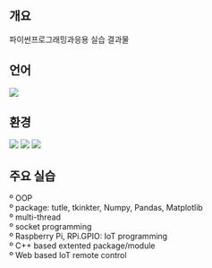 ## 개요
파이썬프로그래밍과응용 실습 결과물

## 언어
<img src="https://img.shields.io/badge/Python-3776AB?style=flat&logo=Python&logoColor=white">

## 환경
<img src="https://img.shields.io/badge/VisualStudioCode-007ACC?style=flat&logo=VisualStudioCode&logoColor=white">
<img src="https://img.shields.io/badge/RaspberryPi-A22846?style=flat&logo=RaspberryPi&logoColor=white">
<img src="https://img.shields.io/badge/Linux-FCC624?style=flat&logo=Linux&logoColor=white">

## 주요 실습
º OOP   
º package: tutle, tkinkter, Numpy, Pandas, Matplotlib   
º multi-thread   
º socket programming   
º Raspberry Pi, RPi.GPIO: IoT programming   
º C++ based extented package/module   
º Web based IoT remote control

